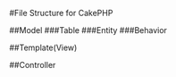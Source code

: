 #File Structure for CakePHP

##Model
###Table
###Entity
###Behavior

##Template(View)

##Controller
